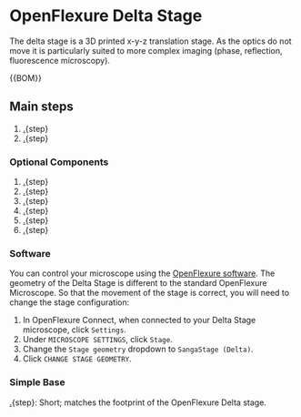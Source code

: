 # OpenFlexure Delta Stage

The delta stage is a 3D printed x-y-z translation stage. As the optics do not move it is particularly suited to more complex imaging (phase, reflection, fluorescence microscopy).

{{BOM}}

## Main steps

1. [.](printing_the_components.md){step}  
1. [.](assembling_the_actuators.md){step}

### Optional Components

1. [.](attaching_the_sample_clips.md){step}
1. [.](attaching_the_motors.md){step}  
1. [.](reflection_illumination.md){step}  
1. [.](transmission_illumination.md){step}
1. [.](LED_grid_illumination.md){step}
1. [.](raspi_sangaboard_base.md){step}


### Software

You can control your microscope using the [OpenFlexure software](https://openflexure.org/projects/microscope/install). The geometry of the Delta Stage is different to the standard OpenFlexure Microscope.  So that the movement of the stage is correct, you will need to change the stage configuration:

1. In OpenFlexure Connect, when connected to your Delta Stage microscope, click `Settings`.
2. Under `MICROSCOPE SETTINGS`, click `Stage`.
3. Change the `Stage geometry` dropdown to `SangaStage (Delta)`.
4. Click `CHANGE STAGE GEOMETRY`.

### Simple Base 


   [.](simple_base.md){step}:  Short; matches the footprint of the OpenFlexure Delta stage.

